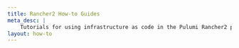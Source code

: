 ```yaml
---
title: Rancher2 How-to Guides
meta_desc: |
    Tutorials for using infrastructure as code in the Pulumi Rancher2 package
layout: how-to
---
```

